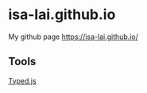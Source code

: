 # isa-lai.github.io
My github page 
https://isa-lai.github.io/


## Tools
[Typed.js](https://github.com/mattboldt/typed.js)
